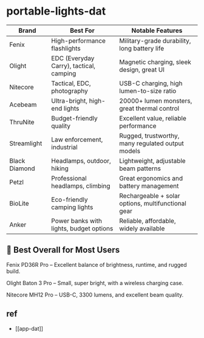 
# portable-lights-dat


| Brand         | Best For                                 | Notable Features                                     |
|---------------|-------------------------------------------|------------------------------------------------------|
| Fenix         | High-performance flashlights              | Military-grade durability, long battery life         |
| Olight        | EDC (Everyday Carry), tactical, camping   | Magnetic charging, sleek design, great UI            |
| Nitecore      | Tactical, EDC, photography                | USB-C charging, high lumen-to-size ratio             |
| Acebeam       | Ultra-bright, high-end lights             | 20000+ lumen monsters, great thermal control         |
| ThruNite      | Budget-friendly quality                   | Excellent value, reliable performance                |
| Streamlight   | Law enforcement, industrial               | Rugged, trustworthy, many regulated output models    |
| Black Diamond | Headlamps, outdoor, hiking                | Lightweight, adjustable beam patterns                |
| Petzl         | Professional headlamps, climbing          | Great ergonomics and battery management              |
| BioLite       | Eco-friendly camping lights               | Rechargeable + solar options, multifunctional gear   |
| Anker         | Power banks with lights, budget options   | Reliable, affordable, widely available               |




## 🔦 Best Overall for Most Users

Fenix PD36R Pro – Excellent balance of brightness, runtime, and rugged build.

Olight Baton 3 Pro – Small, super bright, with a wireless charging case.

Nitecore MH12 Pro – USB-C, 3300 lumens, and excellent beam quality.



## ref 

- [[app-dat]]